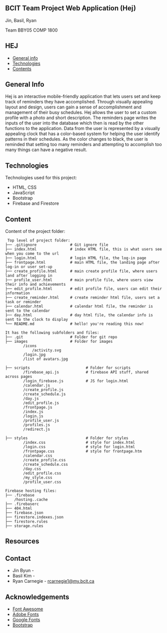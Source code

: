 ## BCIT Team Project Web Application (Hej)

Jin, Basil, Ryan

Team BBY05
COMP 1800

## HEJ

* [General info](#general-info)
* [Technologies](#technologies)
* [Contents](#content)

## General Info
Hej is an interactive mobile-friendly application that lets users set and keep track of reminders they have accomplished. Through visually appealing layout and design, users can gain a sense of accomplishment and management of their busy schedules. Hej allows the user to set a custom profile with a photo and short description. The reminders page writes the inputs of the user into the database which then is read by the other functions to the application. Data from the user is represented by a visually appealing clock that has a color-based system for helping the user identify patterns in their schedules. As the color changes to black, the user is reminded that setting too many reminders and attempting to accomplish too many things can have a negative result. 
	
## Technologies
Technologies used for this project:
* HTML, CSS
* JavaScript
* Bootstrap
* Firebase and Firestore 
	
## Content
Content of the project folder:

```
 Top level of project folder: 
├── .gitignore               # Git ignore file
├── index.html               # index HTML file, this is what users see when you come to the url
├── login.html               # login HTML file, the log-in page
├── frontpage.html           # main HTML file, the landing page after log-in or user set-up
├── create_profile.html      # main create profile file, where users land after logging in
├── profile_user.html        # main profile file, where users view their info and achievements
├── edit_profile.html        # edit profile file, users can edit their information
├── create_reminder.html     # create reminder html file, users set a task or reminder
├── calendar.html            # calendar html file, the reminder is sent to the calendar 
├── day.html                 # day html file, the calendar info is sent to the clock to display
└── README.md                # hello! you're reading this now!

It has the following subfolders and files:
├── .git                     # Folder for git repo
├── images                   # Folder for images
        /icons
            /activity.svg
        /login.jpg
        /list of avatars.jpg
        
├── scripts                         # Folder for scripts
        /firebase_api.js            # firebase API stuff, shared across pages
        /login_firebase.js          # JS for login.html
        /calendar.js 
        /create_profile.js
        /create_schedule.js
        /day.js
        /edit_profile.js
        /frontpage.js
        /index.js
        /login.js
        /profile_user.js
        /profiles.js
        /redirect.js

├── styles                          # Folder for styles
        /index.css                  # style for index.html
        /login.css                  # style for login.html
        /frontpage.css              # style for frontpage.htm
        /calendar.css
        /create_profile.css
        /create_schedule.css
        /day.css
        /edit_profile.css
        /my_style.css
        /profile_user.css

Firebase hosting files: 
├── .firebase
	/hosting..cache
├── .firebaserc
├── 404.html
├── firebase.json
├── firestore.indexes.json
├── firestore.rules
├── storage.rules

```

## Resources

## Contact 
* Jin Byun -
* Basil Kim -
* Ryan Carnegie - rcarnegie1@my.bcit.ca

## Acknowledgements 
* <a href="https://fontawesome.com/">Font Awesome</a>
* <a href="https://fonts.adobe.com/">Adobe Fonts</a> 
* <a href="https://fonts.google.com/">Google Fonts</a>
* <a href="https://getbootstrap.com/">Bootstrap</a>
